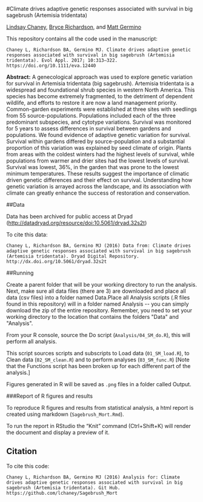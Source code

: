 #Climate drives adaptive genetic responses associated with survival in big sagebrush (Artemisia tridentata)


[Lindsay Chaney](http://www.lindsaychaney.com), [Bryce Richardson](http://www.fs.fed.us/rmrs-beta/people/richardson-bryce), and [Matt Germino](https://fresc.usgs.gov/people/Profile.aspx?Emp_ID=1204)

This repository contains all the code used in the manuscript:

```
Chaney L, Richardson BA, Germino MJ. Climate drives adaptive genetic responses associated with survival in big sagebrush (Artemisia tridentata). Evol Appl. 2017; 10:313–322. https://doi.org/10.1111/eva.12440
```

**Abstract:** 	A genecological approach was used to explore genetic variation for survival in Artemisia tridentata (big sagebrush). Artemisia tridentata is a widespread and foundational shrub species in western North America. This species has become extremely fragmented, to the detriment of dependent wildlife, and efforts to restore it are now a land management priority. Common-garden experiments were established at three sites with seedlings from 55 source-populations. Populations included each of the three predominant subspecies, and cytotype variations. Survival was monitored for 5 years to assess differences in survival between gardens and populations. We found evidence of adaptive genetic variation for survival. Survival within gardens differed by source-population and a substantial proportion of this variation was explained by seed climate of origin. Plants from areas with the coldest winters had the highest levels of survival, while populations from warmer and drier sites had the lowest levels of survival. Survival was lowest, 36%, in the garden that was prone to the lowest minimum temperatures. These results suggest the importance of climatic driven genetic differences and their effect on survival. Understanding how genetic variation is arrayed across the landscape, and its association with climate can greatly enhance the success of restoration and conservation.

##Data

Data has been archived for public access at Dryad (http://datadryad.org/resource/doi:10.5061/dryad.32s2t)

To cite this data:

```
Chaney L, Richardson BA, Germino MJ (2016) Data from: Climate drives adaptive genetic responses associated with survival in big sagebrush (Artemisia tridentata). Dryad Digital Repository. http://dx.doi.org/10.5061/dryad.32s2t
```

##Running

Create a parent folder that will be your working directory to run the analysis.
Next, make sure all data files (there are 3) are downloaded and place all data 
(csv files) into a folder named Data.Place all Analysis scripts (.R files found 
in this repository) will in a folder named Analysis -- you can simply download
the zip of the entire repository. Remember, you need to set your working 
directory to the location that contains the folders "Data" and "Analysis".

From your R console, source the Do script (`Analysis/04_SM_do.R`), this will perform all analysis.

This script sources scripts and subscripts to Load data (`01_SM_load.R`), to Clean data (`02_SM_clean.R`) and 
to perform analyses (`03_SM_func.R`) [Note that the Functions script has been broken up for each 
different part of the analysis.]

Figures generated in R will be saved as `.png` files in a folder called Output.

###Report of R figures and results

To reproduce R figures and results from statistical analysis, a html report is created using markdown (`Sagebrush_Mort.Rmd`).

To run the report in RStudio the “Knit” command (Ctrl+Shift+K) will render the document and display a preview of it.

## Citation

To cite this code:

```
Chaney L, Richardson BA, Germino MJ (2016) Analysis for: Climate drives adaptive genetic responses associated with survival in big sagebrush (Artemisia tridentata). Git Hub. https://github.com/lchaney/Sagebrush_Mort
```
